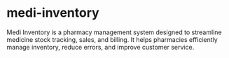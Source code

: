 # medi-inventory
Medi Inventory is a pharmacy management system designed to streamline medicine stock tracking, sales, and billing. It helps pharmacies efficiently manage inventory, reduce errors, and improve customer service.
